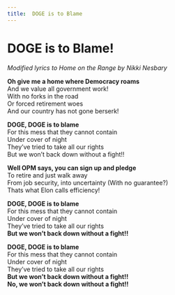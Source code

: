 ```yaml
---
title:  DOGE is to Blame
---
```



# DOGE is to Blame!
_Modified lyrics to Home on the Range by Nikki Nesbary_

**Oh give me a home where Democracy roams**  
And we value all government work!  
With no forks in the road  
Or forced retirement woes  
And our country has not gone berserk!  

**DOGE, DOGE is to blame**  
For this mess that they cannot contain  
Under cover of night  
They’ve tried to take all our rights   
But we won’t back down without a fight!!  

**Well OPM says, you can sign up and pledge**  
To retire and just walk away  
From job security, into uncertainty (With no guarantee?)  
Thats what Elon calls efficiency!  

**DOGE, DOGE is to blame**  
For this mess that they cannot contain  
Under cover of night  
They’ve tried to take all our rights  
**But we won’t back down without a fight!!**  

**DOGE, DOGE is to blame**  
For this mess that they cannot contain  
Under cover of night  
They’ve tried to take all our rights  
**But we won’t back down without a fight!!**  
**No, we won’t back down without a fight!!**  
